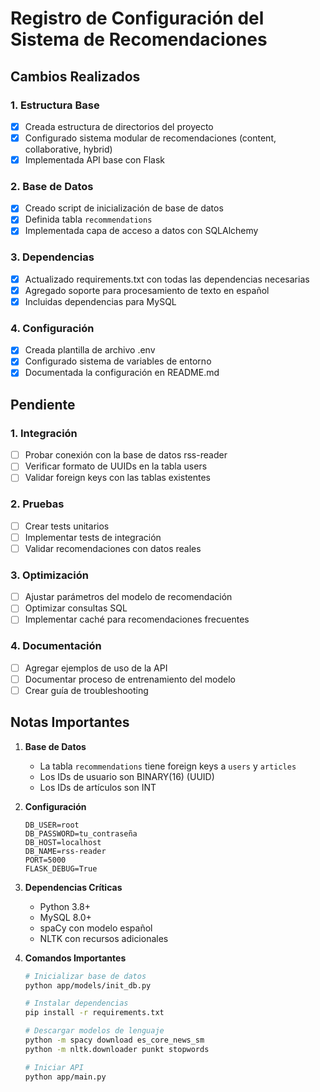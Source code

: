 # Registro de Configuración del Sistema de Recomendaciones

## Cambios Realizados

### 1. Estructura Base
- [x] Creada estructura de directorios del proyecto
- [x] Configurado sistema modular de recomendaciones (content, collaborative, hybrid)
- [x] Implementada API base con Flask

### 2. Base de Datos
- [x] Creado script de inicialización de base de datos
- [x] Definida tabla `recommendations`
- [x] Implementada capa de acceso a datos con SQLAlchemy

### 3. Dependencias
- [x] Actualizado requirements.txt con todas las dependencias necesarias
- [x] Agregado soporte para procesamiento de texto en español
- [x] Incluidas dependencias para MySQL

### 4. Configuración
- [x] Creada plantilla de archivo .env
- [x] Configurado sistema de variables de entorno
- [x] Documentada la configuración en README.md

## Pendiente

### 1. Integración
- [ ] Probar conexión con la base de datos rss-reader
- [ ] Verificar formato de UUIDs en la tabla users
- [ ] Validar foreign keys con las tablas existentes

### 2. Pruebas
- [ ] Crear tests unitarios
- [ ] Implementar tests de integración
- [ ] Validar recomendaciones con datos reales

### 3. Optimización
- [ ] Ajustar parámetros del modelo de recomendación
- [ ] Optimizar consultas SQL
- [ ] Implementar caché para recomendaciones frecuentes

### 4. Documentación
- [ ] Agregar ejemplos de uso de la API
- [ ] Documentar proceso de entrenamiento del modelo
- [ ] Crear guía de troubleshooting

## Notas Importantes

1. **Base de Datos**
   - La tabla `recommendations` tiene foreign keys a `users` y `articles`
   - Los IDs de usuario son BINARY(16) (UUID)
   - Los IDs de artículos son INT

2. **Configuración**
   ```env
   DB_USER=root
   DB_PASSWORD=tu_contraseña
   DB_HOST=localhost
   DB_NAME=rss-reader
   PORT=5000
   FLASK_DEBUG=True
   ```

3. **Dependencias Críticas**
   - Python 3.8+
   - MySQL 8.0+
   - spaCy con modelo español
   - NLTK con recursos adicionales

4. **Comandos Importantes**
   ```bash
   # Inicializar base de datos
   python app/models/init_db.py

   # Instalar dependencias
   pip install -r requirements.txt

   # Descargar modelos de lenguaje
   python -m spacy download es_core_news_sm
   python -m nltk.downloader punkt stopwords

   # Iniciar API
   python app/main.py
   ``` 